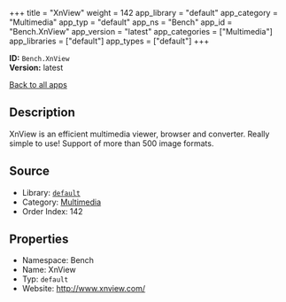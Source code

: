 ﻿+++
title = "XnView"
weight = 142
app_library = "default"
app_category = "Multimedia"
app_typ = "default"
app_ns = "Bench"
app_id = "Bench.XnView"
app_version = "latest"
app_categories = ["Multimedia"]
app_libraries = ["default"]
app_types = ["default"]
+++

**ID:** `Bench.XnView`  
**Version:** latest  
<!--more-->

[Back to all apps](/apps/)

## Description
XnView is an efficient multimedia viewer, browser and converter.
Really simple to use!
Support of more than 500 image formats.

## Source

* Library: [`default`](/app_libraries/default)
* Category: [Multimedia](/app_categories/multimedia)
* Order Index: 142

## Properties

* Namespace: Bench
* Name: XnView
* Typ: `default`
* Website: <http://www.xnview.com/>

